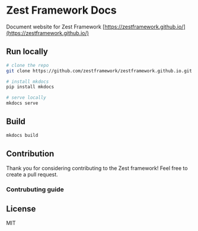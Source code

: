 # Zest Framework Docs
Document website for Zest Framework
[https://zestframework.github.io/](https://zestframework.github.io/)

## Run locally 
```sh
# clone the repo
git clone https://github.com/zestframework/zestframework.github.io.git

# install mkdocs
pip install mkdocs

# serve locally
mkdocs serve
```

## Build
```sh
mkdocs build
```

## Contribution
Thank you for considering contributing to the Zest framework! Feel free to create a pull request.
### Contrubuting guide


## License
MIT
